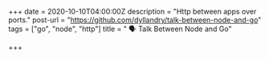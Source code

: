 +++
date = 2020-10-10T04:00:00Z
description = "Http between apps over ports."
post-url = "https://github.com/dyllandry/talk-between-node-and-go"
tags = ["go", "node", "http"]
title = " 🗣️ Talk Between Node and Go"

+++
